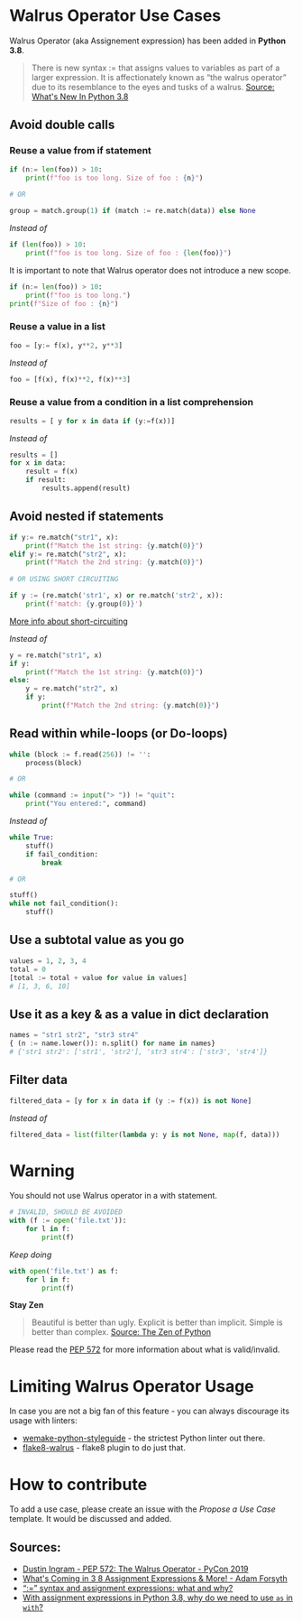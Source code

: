 # Walrus Operator Use Cases

Walrus Operator (aka Assignement expression) has been added in **Python 3.8**.

> There is new syntax := that assigns values to variables as part of a larger expression. It is affectionately known as “the walrus operator” due to its resemblance to the eyes and tusks of a walrus. [Source: What's New In Python 3.8](https://docs.python.org/3/whatsnew/3.8.html)

## Avoid double calls

### Reuse a value from if statement
```python
if (n:= len(foo)) > 10:
    print(f"foo is too long. Size of foo : {n}")
    
# OR

group = match.group(1) if (match := re.match(data)) else None
```
*Instead of*

```python
if (len(foo)) > 10:
    print(f"foo is too long. Size of foo : {len(foo)}")
```
It is important to note that Walrus operator does not introduce a new scope.

```python
if (n:= len(foo)) > 10:
    print(f"foo is too long.")
print(f"Size of foo : {n}")
```

### Reuse a value in a list

```python
foo = [y:= f(x), y**2, y**3]
```

*Instead of*

```python
foo = [f(x), f(x)**2, f(x)**3]
```

### Reuse a value from a condition in a list comprehension

```python
results = [ y for x in data if (y:=f(x))]
```
*Instead of*

```python
results = []
for x in data:
    result = f(x)
    if result:
        results.append(result)
```

## Avoid nested if statements

```python
if y:= re.match("str1", x):
    print(f"Match the 1st string: {y.match(0)}")
elif y:= re.match("str2", x):
    print(f"Match the 2nd string: {y.match(0)}")
    
# OR USING SHORT CIRCUITING

if y := (re.match('str1', x) or re.match('str2', x)):
    print(f'match: {y.group(0)}')
```
[More info about short-circuiting](https://stackoverflow.com/a/14892812/9515831)

*Instead of*
```python
y = re.match("str1", x)
if y:
    print(f"Match the 1st string: {y.match(0)}")
else:
    y = re.match("str2", x)
    if y:
        print(f"Match the 2nd string: {y.match(0)}")
```

## Read within while-loops (or Do-loops)

```python
while (block := f.read(256)) != '':
    process(block)

# OR

while (command := input("> ")) != "quit":
    print("You entered:", command)
```

*Instead of*

```python
while True:
    stuff()
    if fail_condition:
        break

# OR

stuff()
while not fail_condition():
    stuff()
```
## Use a subtotal value as you go

```python
values = 1, 2, 3, 4
total = 0
[total := total + value for value in values]
# [1, 3, 6, 10]
```

## Use it as a key & as a value in dict declaration

```python
names = "str1 str2", "str3 str4"
{ (n := name.lower()): n.split() for name in names}
# {'str1 str2': ['str1', 'str2'], 'str3 str4': ['str3', 'str4']}
```

## Filter data

```python
filtered_data = [y for x in data if (y := f(x)) is not None]
```
*Instead of*
```python
filtered_data = list(filter(lambda y: y is not None, map(f, data)))
```

# Warning

You should not use Walrus operator in a with statement.

```python
# INVALID, SHOULD BE AVOIDED
with (f := open('file.txt')):
    for l in f:
        print(f)
```

*Keep doing*

```python
with open('file.txt') as f:
    for l in f:
        print(f)
```

**Stay Zen**
> Beautiful is better than ugly.
> Explicit is better than implicit.
> Simple is better than complex.
> [Source: The Zen of Python](https://www.python.org/dev/peps/pep-0020/)

Please read the [PEP 572](https://www.python.org/dev/peps/pep-0572/) for more information about what is valid/invalid.

# Limiting Walrus Operator Usage

In case you are not a big fan of this feature - you can always discourage its usage with linters:

- [wemake-python-styleguide](https://github.com/wemake-services/wemake-python-styleguide) - the strictest Python linter out there.
- [flake8-walrus](https://github.com/asottile/flake8-walrus) - flake8 plugin to do just that.

# How to contribute

To add a use case, please create an issue with the *Propose a Use Case* template. It would be discussed and added.

## Sources:
* [Dustin Ingram - PEP 572: The Walrus Operator - PyCon 2019](https://www.youtube.com/watch?v=6uAvHOKofws)
* [What's Coming in 3 8 Assignment Expressions & More! - Adam Forsyth](https://www.youtube.com/watch?v=OtdQN24Z5MA)
* [“:=” syntax and assignment expressions: what and why?](https://stackoverflow.com/questions/50297704/syntax-and-assignment-expressions-what-and-why)
* [With assignment expressions in Python 3.8, why do we need to use `as` in `with`?](https://stackoverflow.com/questions/51385511/with-assignment-expressions-in-python-3-8-why-do-we-need-to-use-as-in-with)
